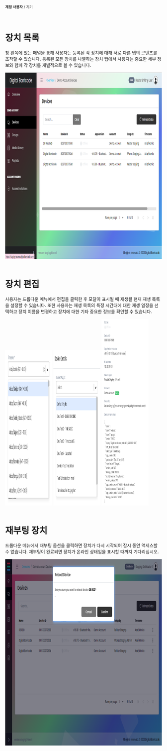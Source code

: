 <small><b>계정 사용자</b> / 기기</small>

<br />
<h1>장치 목록</h1>
<div class="description">
    <p>
        창 왼쪽에 있는 패널을 통해 사용자는 등록된 각 장치에 대해 서로 다른 탭의 콘텐츠를 조작할 수 있습니다. 등록된 모든 장치를 나열하는 장치 탭에서 사용자는 중요한 세부 정보와 함께 각 장치를 개별적으로 볼 수 있습니다.
    </p>
    <img src="./images/image13.png" alt="list_of_devices"  width="100%" height="600">
</div>

<br />
<h1>장치 편집</h1>
<div class="description">
    <p>
        사용자는 드롭다운 메뉴에서 편집을 클릭한 후 모달이 표시될 때 재생될 현재 재생 목록을 설정할 수 있습니다. 또한 사용자는 재생 목록의 특정 시간대에 대한 재생 일정을 선택하고 장치 이름을 변경하고 장치에 대한 기타 중요한 정보를 확인할 수 있습니다.
    </p>
    <img class="center" src="/images/image1.png" alt="timezone"  width="30%" height="500">
    <img src="/images/image2.png" alt="playlist"  width="30%" height="500">
    <img src="/images/image3.png" alt="status"  width="30%" height="600">
</div>


<br />
<h1>재부팅 장치</h1>
<div class="description">
    <p>
        드롭다운 메뉴에서 재부팅 옵션을 클릭하면 장치가 다시 시작되어 잠시 동안 액세스할 수 없습니다. 재부팅이 완료되면 장치가 온라인 상태임을 표시할 때까지 기다리십시오.
    </p>
    <img src="/images/image9.png" alt="reboot"  width="100%" height="600">
</div>


